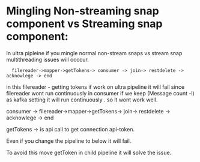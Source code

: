 Mingling Non-streaming snap component vs Streaming snap component:
====================================================================

In ultra  pipleine if you mingle normal non-stream snaps vs stream snap multithreading issues will occcur.

      filereader->mapper->getTokens-> consumer -> join-> restdelete -> acknowlege -> end
      
      

in this filereader - getting tokens if work on ultra pipeline it will fail since filereader wont run continuously in consumer
if we keep (Message count -l) as kafka setting it will run continuously . so it wont work well.


consumer -> filereader->mapper->getTokens-> join-> restdelete -> acknowlege -> end

getTokens -> is api call to get connection api-token.

Even if you change the pipeline to below it will fail.

To avoid this move getToken in child pipeline it will solve the issue.
